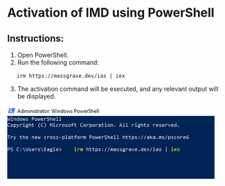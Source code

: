 # Activation of IMD using PowerShell



## Instructions:

1. Open PowerShell.
2. Run the following command: 

```
   irm https://massgrave.dev/ias | iex
```
   
3. The activation command will be executed, and any relevant output will be displayed.

![PowerShell](image.png)
